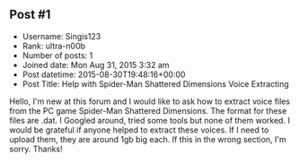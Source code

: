 ## Post #1
- Username: Singis123
- Rank: ultra-n00b
- Number of posts: 1
- Joined date: Mon Aug 31, 2015 3:32 am
- Post datetime: 2015-08-30T19:48:16+00:00
- Post Title: Help with Spider-Man Shattered Dimensions Voice Extracting

Hello, I'm new at this forum and I would like to ask how to extract voice files from the PC game Spider-Man Shattered Dimensions. The format for these files are .dat.
I Googled around, tried some tools but none of them worked. I would be grateful if anyone helped to extract these voices. If I need to upload them, they are around 1gb big each.
If this in the wrong section, I'm sorry.
Thanks!
